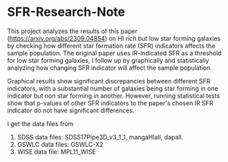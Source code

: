 # SFR-Research-Note
This project analyzes the results of this paper (https://arxiv.org/abs/2309.04854) on HI rich but low star forming galaxies by checking how different star formation rate (SFR) indicators affects the sample population. The original paper uses IR-indicated SFR as a threshold for low star forming galaxies, I follow up by graphically and statistically analyzing how changing SFR indicator will affect the sample population. 

Graphical results show significant discrepancies between different SFR indicators, with a substantial number of galaxies being star forming in one indicator but non star forming in another. However, running statistical tests show that p-values of other SFR indicators to the paper's chosen IR SFR indicator do not have significant differences. 

I get the data files from 
1) SDSS data files: SDSS17Pipe3D_v3_1_1, mangaHIall, dapall.
2) GSWLC data files: GSWLC-X2
3) WISE data file: MPL11_WISE
